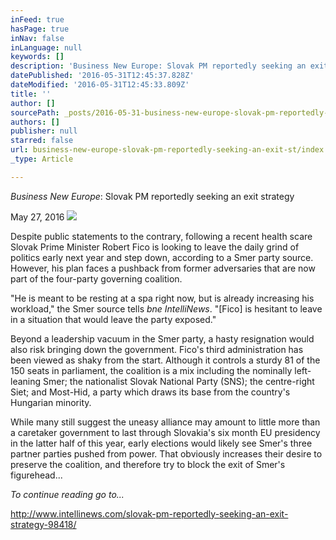 ```yaml
---
inFeed: true
hasPage: true
inNav: false
inLanguage: null
keywords: []
description: 'Business New Europe: Slovak PM reportedly seeking an exit strategy'
datePublished: '2016-05-31T12:45:37.828Z'
dateModified: '2016-05-31T12:45:33.809Z'
title: ''
author: []
sourcePath: _posts/2016-05-31-business-new-europe-slovak-pm-reportedly-seeking-an-exit-st.md
authors: []
publisher: null
starred: false
url: business-new-europe-slovak-pm-reportedly-seeking-an-exit-st/index.html
_type: Article

---
```

_Business New Europe_: Slovak PM reportedly seeking an exit strategy

May 27, 2016
![](https://the-grid-user-content.s3-us-west-2.amazonaws.com/9d7410d2-f008-49fb-8061-27ce302e1bdd.jpg)

Despite public statements to the contrary, following a recent health scare Slovak Prime Minister Robert Fico is looking to leave the daily grind of politics early next year and step down, according to a Smer party source. However, his plan faces a pushback from former adversaries that are now part of the four-party governing coalition. 

"He is meant to be resting at a spa right now, but is already increasing his workload," the Smer source tells _bne IntelliNews_. "\[Fico\] is hesitant to leave in a situation that would leave the party exposed." 

Beyond a leadership vacuum in the Smer party, a hasty resignation would also risk bringing down the government. Fico's third administration has been viewed as shaky from the start. Although it controls a sturdy 81 of the 150 seats in parliament, the coalition is a mix including the nominally left-leaning Smer; the nationalist Slovak National Party (SNS); the centre-right Siet; and Most-Hid, a party which draws its base from the country's Hungarian minority. 

While many still suggest the uneasy alliance may amount to little more than a caretaker government to last through Slovakia's six month EU presidency in the latter half of this year, early elections would likely see Smer's three partner parties pushed from power. That obviously increases their desire to preserve the coalition, and therefore try to block the exit of Smer's figurehead...

_To continue reading go to..._

http://www.intellinews.com/slovak-pm-reportedly-seeking-an-exit-strategy-98418/